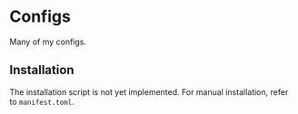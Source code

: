 # Configs

Many of my configs.

## Installation

The installation script is not yet implemented. For manual installation, refer to `manifest.toml`.
